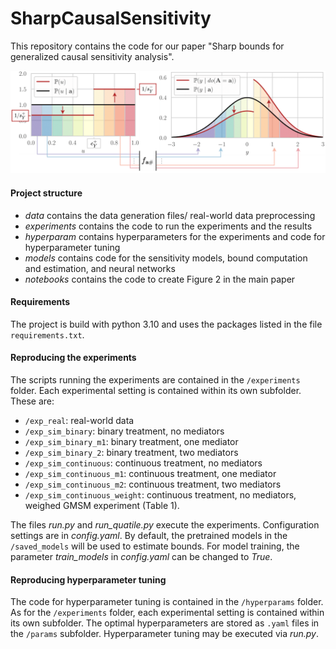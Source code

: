 # SharpCausalSensitivity

This repository contains the code for our paper "Sharp bounds for generalized causal sensitivity analysis".

![Plot Intuition](media/plot_intuition.png)


#### Project structure 
- *data* contains the data generation files/ real-world data preprocessing
- *experiments* contains the code to run the experiments and the results
- *hyperparam* contains hyperparameters for the experiments and code for hyperparameter tuning
- *models* contains code for the sensitivity models, bound computation and estimation, and neural networks
- *notebooks* contains the code to create Figure 2 in the main paper


#### Requirements
The project is build with python 3.10 and uses the packages listed in the file `requirements.txt`. 

#### Reproducing the experiments
The scripts running the experiments are contained in the `/experiments` folder. Each experimental setting is contained within its own subfolder. These are:
- `/exp_real`: real-world data
- `/exp_sim_binary`: binary treatment, no mediators
- `/exp_sim_binary_m1`: binary treatment, one mediator
- `/exp_sim_binary_2`: binary treatment, two mediators
- `/exp_sim_continuous`: continuous treatment, no mediators
- `/exp_sim_continuous_m1`: continuous treatment, one mediator
- `/exp_sim_continuous_m2`: continuous treatment, two mediators
- `/exp_sim_continuous_weight`: continuous treatment, no mediators, weighed GMSM experiment (Table 1).

The files *run.py* and *run_quatile.py* execute the experiments. Configuration settings are in *config.yaml*. By default, the pretrained models in the `/saved_models` will be used to estimate bounds. For model training, the parameter *train_models* in *config.yaml* can be changed to *True*.


#### Reproducing hyperparameter tuning
The code for hyperparameter tuning is contained in the `/hyperparams` folder. As for the `/experiments` folder, each experimental setting is contained within its own subfolder. The optimal hyperparameters are stored as `.yaml` files in the `/params` subfolder. Hyperparameter tuning may be executed via *run.py*.

